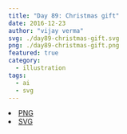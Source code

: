 ```yaml
---
title: "Day 89: Christmas gift"
date: 2016-12-23
author: "vijay verma"
svg: ./day89-christmas-gift.svg
png: ./day89-christmas-gift.png
featured: true
category:
  - illustration
tags:
  - ai
  - svg
---
```

<li><a href="./day89-christmas-gift.png" download className="btn-png">PNG</a></li>
<li><a href="./day89-christmas-gift.svg" download className="btn-svg">SVG</a></li>
